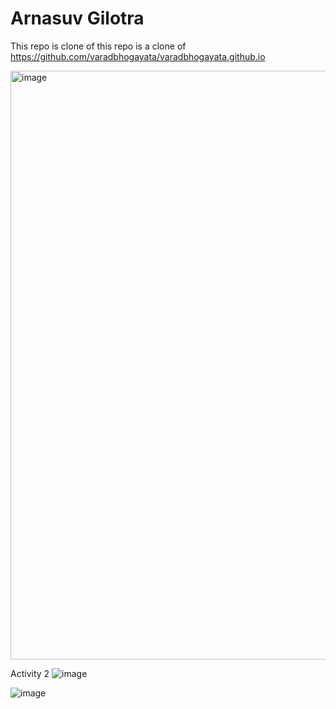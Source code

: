 # Arnasuv Gilotra 

This repo is clone of this repo is a clone of https://github.com/varadbhogayata/varadbhogayata.github.io

<img width="942" alt="image" src="https://github.com/ArnauvGilotra/ArnauvGilotra.github.io/assets/61934622/fe4517ef-dc19-4e34-a6cf-bf81e1e5648f">

Activity 2
![image](https://github.com/ArnauvGilotra/ArnauvGilotra.github.io/assets/61934622/ad4c6772-f932-4b40-9e2e-7c95089a1fcd)

![image](https://github.com/ArnauvGilotra/ArnauvGilotra.github.io/assets/61934622/c89f6320-a28c-488c-9282-75a63aab0065)

